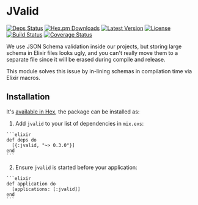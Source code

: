 # JValid

[![Deps Status](https://beta.hexfaktor.org/badge/all/github/Nebo15/jvalid.svg)](https://beta.hexfaktor.org/github/Nebo15/jvalid) [![Hex.pm Downloads](https://img.shields.io/hexpm/dw/jvalid.svg?maxAge=3600)](https://hex.pm/packages/jvalid) [![Latest Version](https://img.shields.io/hexpm/v/jvalid.svg?maxAge=3600)](https://hex.pm/packages/jvalid) [![License](https://img.shields.io/hexpm/l/jvalid.svg?maxAge=3600)](https://hex.pm/packages/jvalid) [![Build Status](https://travis-ci.org/Nebo15/jvalid.svg?branch=master)](https://travis-ci.org/Nebo15/jvalid) [![Coverage Status](https://coveralls.io/repos/github/Nebo15/jvalid/badge.svg?branch=master)](https://coveralls.io/github/Nebo15/jvalid?branch=master)

We use JSON Schema validation inside our projects, but storing large schema in Elixir files looks ugly, and you can't really move them to a separate file since it will be erased during compile and release.

This module solves this issue by in-lining schemas in compilation time via Elixir macros.

## Installation

It's [available in Hex](https://hex.pm/packages/jvalid), the package can be installed as:

  1. Add `jvalid` to your list of dependencies in `mix.exs`:

    ```elixir
    def deps do
      [{:jvalid, "~> 0.3.0"}]
    end
    ```

  2. Ensure `jvalid` is started before your application:

    ```elixir
    def application do
      [applications: [:jvalid]]
    end
    ```
